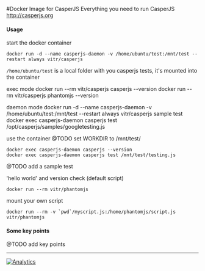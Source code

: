 #Docker Image for CasperJS
Everything you need to run CasperJS http://casperjs.org

#### Usage
start the docker container

    docker run -d --name casperjs-daemon -v /home/ubuntu/test:/mnt/test --restart always vitr/casperjs

`/home/ubuntu/test` is a local folder with you casperjs tests, it's mounted into the container

  exec mode
    docker run --rm vitr/casperjs casperjs --version
    docker run --rm vitr/casperjs phantomjs --version

  daemon mode
    docker run -d --name casperjs-daemon -v /home/ubuntu/test:/mnt/test --restart always vitr/casperjs
  sample test
    docker exec casperjs-daemon casperjs test /opt/casperjs/samples/googletesting.js


use the container @TODO set WORKDIR to /mnt/test/

    docker exec casperjs-daemon casperjs --version
    docker exec casperjs-daemon casperjs test /mnt/test/testing.js
 
@TODO add a sample  test


'hello world' and version check (default script)

    docker run --rm vitr/phantomjs
mount your own script

    docker run --rm -v `pwd`/myscript.js:/home/phantomjs/script.js vitr/phantomjs

#### Some key points

@TODO add key points

------------------------------------------
[![Analytics](https://vitr-analytics.appspot.com/UA-75628680-1/google-analytics-beacon?flat-gif)](https://github.com/vitr/google-analytics-beacon/)
